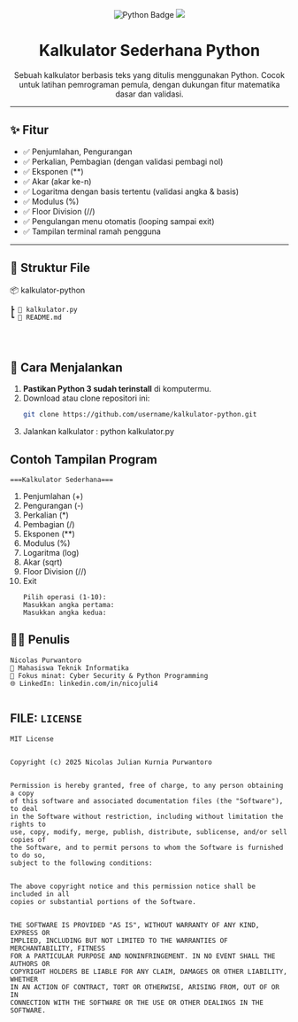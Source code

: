 <p align="center">
  <img src="https://img.shields.io/badge/Python-3.10-blue?style=for-the-badge&logo=python" alt="Python Badge">
  <img src="https://img.shields.io/badge/Status-Finished-brightgreen?style=for-the-badge">
</p>

<h1 align="center"> Kalkulator Sederhana Python</h1>

<p align="center">
  Sebuah kalkulator berbasis teks yang ditulis menggunakan Python. Cocok untuk latihan pemrograman pemula, dengan dukungan fitur matematika dasar dan validasi.
</p>

---

## ✨ Fitur

- ✅ Penjumlahan, Pengurangan
- ✅ Perkalian, Pembagian (dengan validasi pembagi nol)
- ✅ Eksponen (\*\*)
- ✅ Akar (akar ke-n)
- ✅ Logaritma dengan basis tertentu (validasi angka & basis)
- ✅ Modulus (%)
- ✅ Floor Division (//)
- ✅ Pengulangan menu otomatis (looping sampai exit)
- ✅ Tampilan terminal ramah pengguna

---

## 📂 Struktur File

📦 kalkulator-python

```
┣ 📜 kalkulator.py
┗ 📜 README.md




```

## 🚀 Cara Menjalankan

1. **Pastikan Python 3 sudah terinstall** di komputermu.
2. Download atau clone repositori ini:
   ```bash
   git clone https://github.com/username/kalkulator-python.git
   ```
3. Jalankan kalkulator :
   python kalkulator.py

## Contoh Tampilan Program

`===Kalkulator Sederhana===`

1. Penjumlahan (+)
2. Pengurangan (-)
3. Perkalian (\*)
4. Pembagian (/)
5. Eksponen (\*\*)
6. Modulus (%)
7. Logaritma (log)
8. Akar (sqrt)
9. Floor Division (//)
10. Exit
    ```========HAVE_FUN!=========
    Pilih operasi (1-10):
    Masukkan angka pertama:
    Masukkan angka kedua:
    ```

## 🧑‍💻 Penulis

```
Nicolas Purwantoro
📍 Mahasiswa Teknik Informatika
🔐 Fokus minat: Cyber Security & Python Programming
🌐 LinkedIn: linkedin.com/in/nicojuli4


```

## FILE: `LICENSE`

```text
MIT License


Copyright (c) 2025 Nicolas Julian Kurnia Purwantoro


Permission is hereby granted, free of charge, to any person obtaining a copy
of this software and associated documentation files (the "Software"), to deal
in the Software without restriction, including without limitation the rights to
use, copy, modify, merge, publish, distribute, sublicense, and/or sell copies of
the Software, and to permit persons to whom the Software is furnished to do so,
subject to the following conditions:


The above copyright notice and this permission notice shall be included in all
copies or substantial portions of the Software.


THE SOFTWARE IS PROVIDED "AS IS", WITHOUT WARRANTY OF ANY KIND, EXPRESS OR
IMPLIED, INCLUDING BUT NOT LIMITED TO THE WARRANTIES OF MERCHANTABILITY, FITNESS
FOR A PARTICULAR PURPOSE AND NONINFRINGEMENT. IN NO EVENT SHALL THE AUTHORS OR
COPYRIGHT HOLDERS BE LIABLE FOR ANY CLAIM, DAMAGES OR OTHER LIABILITY, WHETHER
IN AN ACTION OF CONTRACT, TORT OR OTHERWISE, ARISING FROM, OUT OF OR IN
CONNECTION WITH THE SOFTWARE OR THE USE OR OTHER DEALINGS IN THE SOFTWARE.
```
